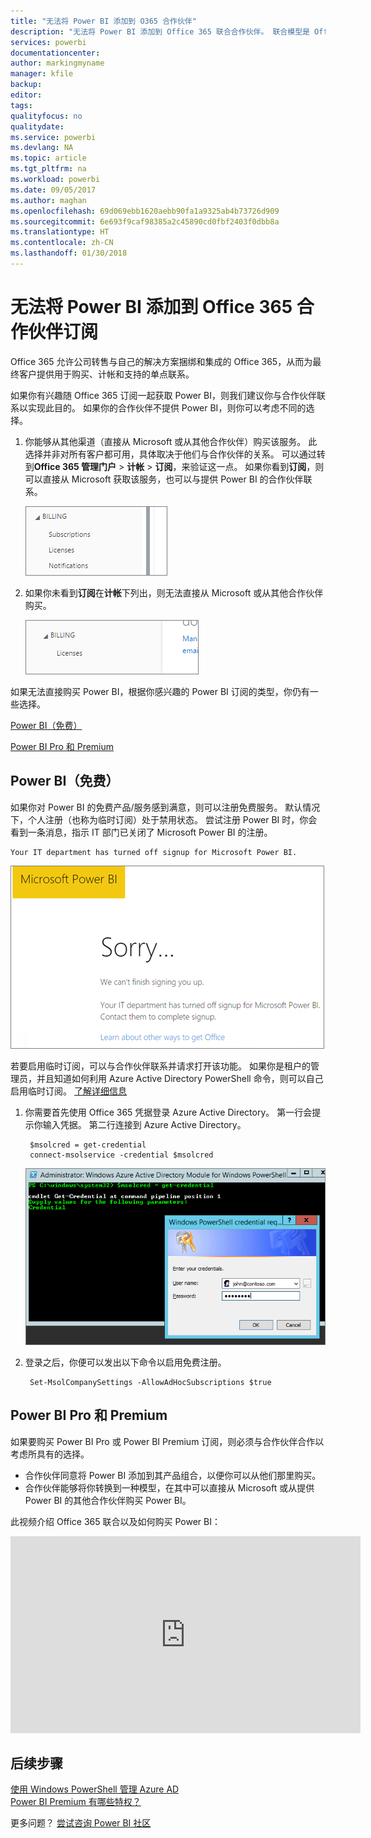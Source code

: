 ```yaml
---
title: "无法将 Power BI 添加到 O365 合作伙伴"
description: "无法将 Power BI 添加到 Office 365 联合合作伙伴。 联合模型是 Office 365 使用的购买模型。"
services: powerbi
documentationcenter: 
author: markingmyname
manager: kfile
backup: 
editor: 
tags: 
qualityfocus: no
qualitydate: 
ms.service: powerbi
ms.devlang: NA
ms.topic: article
ms.tgt_pltfrm: na
ms.workload: powerbi
ms.date: 09/05/2017
ms.author: maghan
ms.openlocfilehash: 69d069ebb1620aebb90fa1a9325ab4b73726d909
ms.sourcegitcommit: 6e693f9caf98385a2c45890cd0fbf2403f0dbb8a
ms.translationtype: HT
ms.contentlocale: zh-CN
ms.lasthandoff: 01/30/2018
---
```

# <a name="unable-to-add-power-bi-to-office-365-partner-subscription"></a>无法将 Power BI 添加到 Office 365 合作伙伴订阅
Office 365 允许公司转售与自己的解决方案捆绑和集成的 Office 365，从而为最终客户提供用于购买、计帐和支持的单点联系。

如果你有兴趣随 Office 365 订阅一起获取 Power BI，则我们建议你与合作伙伴联系以实现此目的。 如果你的合作伙伴不提供 Power BI，则你可以考虑不同的选择。

1. 你能够从其他渠道（直接从 Microsoft 或从其他合作伙伴）购买该服务。 此选择并非对所有客户都可用，具体取决于他们与合作伙伴的关系。 可以通过转到**Office 365 管理门户**  >  **计帐**  >  **订阅**，来验证这一点。 如果你看到**订阅**，则可以直接从 Microsoft 获取该服务，也可以与提供 Power BI 的合作伙伴联系。
   
    ![](media/service-admin-syndication-partner/billingsub.png)
2. 如果你未看到**订阅**在**计帐**下列出，则无法直接从 Microsoft 或从其他合作伙伴购买。 
   
   ![](media/service-admin-syndication-partner/billing.png)

如果无法直接购买 Power BI，根据你感兴趣的 Power BI 订阅的类型，你仍有一些选择。

[Power BI（免费）](#power-bi-free)

[Power BI Pro 和 Premium](#power-bi-pro)

## <a name="power-bi-free"></a>Power BI（免费）
如果你对 Power BI 的免费产品/服务感到满意，则可以注册免费服务。 默认情况下，个人注册（也称为临时订阅）处于禁用状态。 尝试注册 Power BI 时，你会看到一条消息，指示 IT 部门已关闭了 Microsoft Power BI 的注册。

    Your IT department has turned off signup for Microsoft Power BI.

![](media/service-admin-syndication-partner/sorry.png)

若要启用临时订阅，可以与合作伙伴联系并请求打开该功能。 如果你是租户的管理员，并且知道如何利用 Azure Active Directory PowerShell 命令，则可以自己启用临时订阅。 [了解详细信息](https://technet.microsoft.com/library/jj151815.aspx)

1. 你需要首先使用 Office 365 凭据登录 Azure Active Directory。 第一行会提示你输入凭据。 第二行连接到 Azure Active Directory。
   
        $msolcred = get-credential
        connect-msolservice -credential $msolcred
   
    ![](media/service-admin-syndication-partner/aad-signin.png)
2. 登录之后，你便可以发出以下命令以启用免费注册。
   
        Set-MsolCompanySettings -AllowAdHocSubscriptions $true

## <a name="power-bi-pro-and-premium"></a>Power BI Pro 和 Premium
如果要购买 Power BI Pro 或 Power BI Premium 订阅，则必须与合作伙伴合作以考虑所具有的选择。

* 合作伙伴同意将 Power BI 添加到其产品组合，以便你可以从他们那里购买。
* 合作伙伴能够将你转换到一种模型，在其中可以直接从 Microsoft 或从提供 Power BI 的其他合作伙伴购买 Power BI。

此视频介绍 Office 365 联合以及如何购买 Power BI：

<iframe width="560" height="315" src="https://www.youtube.com/embed/C357phT94A8" frameborder="0" allowfullscreen></iframe>

## <a name="next-steps"></a>后续步骤
[使用 Windows PowerShell 管理 Azure AD](https://technet.microsoft.com/library/jj151815.aspx)  
[Power BI Premium 有哪些特权？](service-premium.md)

更多问题？ [尝试咨询 Power BI 社区](http://community.powerbi.com/)

